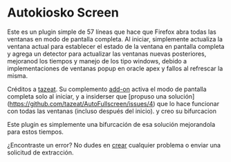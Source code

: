 # Autokiosko Screen

Este es un plugin simple de 57 líneas que hace que Firefox abra todas las ventanas en modo de pantalla completa. 
Al iniciar, simplemente actualiza la ventana actual para establecer el estado de la ventana en pantalla completa 
y agrega un detector para actualizar las ventanas nuevas posteriores, mejoranod los tiempos y manejo de los tipo 
windows, debido a implementaciones de ventanas popup en oracle apex y fallos al refrescar la misma.

Créditos a [tazeat](https://github.com/tazeat/). Su complemento [add-on](https://github.com/tazeat/AutoFullscreen) 
activa el modo de pantalla completa solo al iniciar, y a insiderser que [propuso una solución] (https://github.com/tazeat/AutoFullscreen/issues/4) 
que lo hace funcionar con todas las ventanas (incluso después del inicio). y creo su bifurcacion

Este plugin es simplemente una bifurcación de esa solución mejorandola para estos tiempos.

¿Encontraste un error? No dudes en [crear](https://github.com/tonwway/Autokiosko_screen/issues/new/choose)
cualquier problema o enviar una solicitud de extracción.
